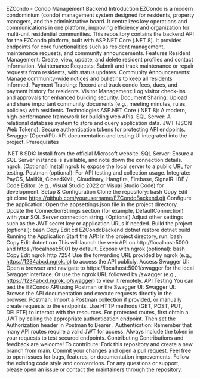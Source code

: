 EZCondo - Condo Management Backend
Introduction
EZCondo is a modern condominium (condo) management system designed for residents, property managers, and the administrative board. It centralizes key operations and communications in one platform, improving efficiency and organization for multi-unit residential communities. This repository contains the backend API for the EZCondo platform, built with ASP.NET Core (.NET 8). It provides endpoints for core functionalities such as resident management, maintenance requests, and community announcements.
Features
Resident Management: Create, view, update, and delete resident profiles and contact information.
Maintenance Requests: Submit and track maintenance or repair requests from residents, with status updates.
Community Announcements: Manage community-wide notices and bulletins to keep all residents informed.
Payment Tracking: Record and track condo fees, dues, and payment history for residents.
Visitor Management: Log visitor check-ins and approvals for enhanced building security.
Document Sharing: Upload and share important community documents (e.g., meeting minutes, rules, policies) with residents.
Technologies
ASP.NET Core (.NET 8): A modern, high-performance framework for building web APIs.
SQL Server: A relational database system to store and query application data.
JWT (JSON Web Tokens): Secure authentication tokens for protecting API endpoints.
Swagger (OpenAPI): API documentation and testing UI integrated into the project.
Prerequisites

.NET 8 SDK: Install from the official Microsoft website.
SQL Server: Ensure a SQL Server instance is available, and note down the connection details.
ngrok: (Optional) Install ngrok to expose the local server to a public URL for testing.
Postman (optional): For API testing and collection usage.
Integrate: PayOS, MailKit, ClosedXML, Cloudinary, Hangfire, Firebase, SignalR.
IDE / Code Editor: (e.g., Visual Studio 2022 or Visual Studio Code) for development.
Setup & Configuration
Clone the repository:
bash
Copy
Edit
git clone https://github.com/yourusername/EZCondoBackend.git
Configure the application:
Open the appsettings.json file in the project directory.
Update the ConnectionStrings section (for example, DefaultConnection) with your SQL Server connection string.
(Optional) Adjust other settings such as the JWT secret key or application URLs if needed.
Build the project (optional):
bash
Copy
Edit
cd EZCondoBackend
dotnet restore
dotnet build
Running the Application
Start the API:
In the project directory, run:
bash
Copy
Edit
dotnet run
This will launch the web API on http://localhost:5000 and https://localhost:5001 by default.
Expose with ngrok (optional):
bash
Copy
Edit
ngrok http 7254
Use the forwarding URL provided by ngrok (e.g., https://1234abcd.ngrok.io) to access the API publicly.
Access Swagger UI:
Open a browser and navigate to https://localhost:5001/swagger for the local Swagger interface.
Or use the ngrok URL followed by /swagger (e.g., https://1234abcd.ngrok.io/swagger) to view it remotely.
API Testing
You can test the EZCondo API using Postman or the Swagger UI:
Swagger UI: Browse the API documentation and execute requests directly in the browser.
Postman: Import a Postman collection if provided, or manually create requests to the endpoints.
Use HTTP methods (GET, POST, PUT, DELETE) to interact with the resources.
For protected routes, first obtain a JWT by calling the appropriate authentication endpoint. Then set the Authorization header in Postman to Bearer .
Authentication: Remember that many API routes require a valid JWT for access. Always include the token in your requests to test secured endpoints.
Contributing
Contributions and feedback are welcome! To contribute:
Fork this repository and create a new branch from main.
Commit your changes and open a pull request.
Feel free to open issues for bugs, features, or documentation improvements.
Follow the existing code style and conventions.
For any questions or support, please open an issue or contact the maintainers through the repository.
